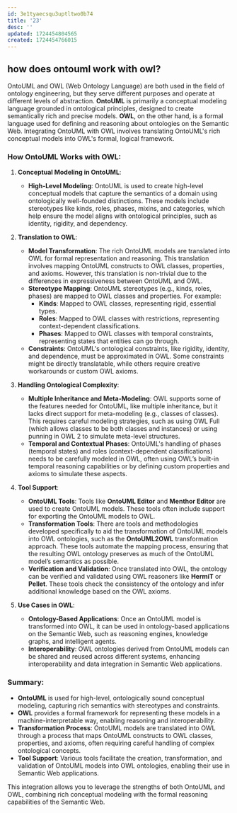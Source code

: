 ```yaml
---
id: 3e1tyaecsqu3uptltwo0b74
title: '23'
desc: ''
updated: 1724454804565
created: 1724454766015
---
```


## how does ontouml work with owl?

OntoUML and OWL (Web Ontology Language) are both used in the field of ontology engineering, but they serve different purposes and operate at different levels of abstraction. **OntoUML** is primarily a conceptual modeling language grounded in ontological principles, designed to create semantically rich and precise models. **OWL**, on the other hand, is a formal language used for defining and reasoning about ontologies on the Semantic Web. Integrating OntoUML with OWL involves translating OntoUML's rich conceptual models into OWL's formal, logical framework.

### How OntoUML Works with OWL:

1. **Conceptual Modeling in OntoUML**:
   - **High-Level Modeling**: OntoUML is used to create high-level conceptual models that capture the semantics of a domain using ontologically well-founded distinctions. These models include stereotypes like kinds, roles, phases, mixins, and categories, which help ensure the model aligns with ontological principles, such as identity, rigidity, and dependency.

2. **Translation to OWL**:
   - **Model Transformation**: The rich OntoUML models are translated into OWL for formal representation and reasoning. This translation involves mapping OntoUML constructs to OWL classes, properties, and axioms. However, this translation is non-trivial due to the differences in expressiveness between OntoUML and OWL.
   - **Stereotype Mapping**: OntoUML stereotypes (e.g., kinds, roles, phases) are mapped to OWL classes and properties. For example:
     - **Kinds**: Mapped to OWL classes, representing rigid, essential types.
     - **Roles**: Mapped to OWL classes with restrictions, representing context-dependent classifications.
     - **Phases**: Mapped to OWL classes with temporal constraints, representing states that entities can go through.
   - **Constraints**: OntoUML's ontological constraints, like rigidity, identity, and dependence, must be approximated in OWL. Some constraints might be directly translatable, while others require creative workarounds or custom OWL axioms.

3. **Handling Ontological Complexity**:
   - **Multiple Inheritance and Meta-Modeling**: OWL supports some of the features needed for OntoUML, like multiple inheritance, but it lacks direct support for meta-modeling (e.g., classes of classes). This requires careful modeling strategies, such as using OWL Full (which allows classes to be both classes and instances) or using punning in OWL 2 to simulate meta-level structures.
   - **Temporal and Contextual Phases**: OntoUML's handling of phases (temporal states) and roles (context-dependent classifications) needs to be carefully modeled in OWL, often using OWL’s built-in temporal reasoning capabilities or by defining custom properties and axioms to simulate these aspects.

4. **Tool Support**:
   - **OntoUML Tools**: Tools like **OntoUML Editor** and **Menthor Editor** are used to create OntoUML models. These tools often include support for exporting the OntoUML models to OWL.
   - **Transformation Tools**: There are tools and methodologies developed specifically to aid the transformation of OntoUML models into OWL ontologies, such as the **OntoUML2OWL** transformation approach. These tools automate the mapping process, ensuring that the resulting OWL ontology preserves as much of the OntoUML model’s semantics as possible.
   - **Verification and Validation**: Once translated into OWL, the ontology can be verified and validated using OWL reasoners like **HermiT** or **Pellet**. These tools check the consistency of the ontology and infer additional knowledge based on the OWL axioms.

5. **Use Cases in OWL**:
   - **Ontology-Based Applications**: Once an OntoUML model is transformed into OWL, it can be used in ontology-based applications on the Semantic Web, such as reasoning engines, knowledge graphs, and intelligent agents.
   - **Interoperability**: OWL ontologies derived from OntoUML models can be shared and reused across different systems, enhancing interoperability and data integration in Semantic Web applications.

### Summary:

- **OntoUML** is used for high-level, ontologically sound conceptual modeling, capturing rich semantics with stereotypes and constraints.
- **OWL** provides a formal framework for representing these models in a machine-interpretable way, enabling reasoning and interoperability.
- **Transformation Process**: OntoUML models are translated into OWL through a process that maps OntoUML constructs to OWL classes, properties, and axioms, often requiring careful handling of complex ontological concepts.
- **Tool Support**: Various tools facilitate the creation, transformation, and validation of OntoUML models into OWL ontologies, enabling their use in Semantic Web applications.

This integration allows you to leverage the strengths of both OntoUML and OWL, combining rich conceptual modeling with the formal reasoning capabilities of the Semantic Web.